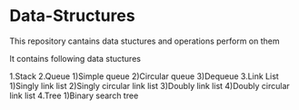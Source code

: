 # Data-Structures
This repository cantains data stuctures and operations perform on them

It contains following data stuctures

  1.Stack
  2.Queue
        1)Simple queue
        2)Circular queue
        3)Dequeue
  3.Link List
        1)Singly link list
        2)Singly circular link list
        3)Doubly link list
        4)Doubly circular link list
  4.Tree
        1)Binary search tree
  
